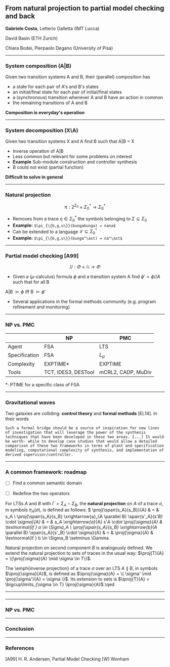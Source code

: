 ## From natural projection to partial model checking and back

__**Gabriele Costa**__, Letterio Galletta (IMT Lucca) 

David Basin (ETH Zurich)

Chiara Bodei, Pierpaolo Degano (University of Pisa) 

---
### System composition (A|B)

Given two transition systems A and B, their (parallel) composition has
- a state for each pair of A's and B's states
- an initial/final state for each pair of initial/final states
- a (synchronous) transition whenever A and B have an action in common
- the remaining transitions of A and B

**Composition is everyday's operation**

---
### System decomposition (X\A)

Given two transition systems X and A find B such that A|B = X

- Inverse operation of A|B
- Less common but relevant for some problems on interest
- **Example** Sub-module construction and controller synthesis
- B could not exist (partial function)

**Difficult to solve in general**

---

### Natural projection 
$$\pi : 2^{\Sigma_0} \times \Sigma_0^\ast \rightarrow \Sigma_0^\ast$$

- Removes from a trace $\eta \in \Sigma_0^\ast$ the symbols belonging to $\Sigma \subseteq \Sigma_0$
- **Example:** `$\pi_{\{b,g,u\}}(bungabunga) = nana$`
- Can be extended to a language $\mathcal{L} \subseteq \Sigma_0^\ast$
- **Example:** `$\pi_{\{b,g,u\}}(bunga^\ast) = na^\ast$`

---

### Partial model checking [A99]
$$// : \Phi \times \mathbb{A} \rightarrow \Phi$$
- Given a ($\mu$-calculus) formula $\phi$ and a transition system A find $\phi' = \phi // A$ such that for all B

A|B $\models \phi$  iff B $\models \phi'$

- Several applications in the formal methods community (e.g. program refinement and monitoring)

---

### NP vs. PMC

| | NP | PMC |
|---|---|---|
| Agent | FSA | LTS |
| Specification | FSA | $L_\mu$ |
| Complexity | EXPTIME* | EXPTIME | 
| Tools | TCT, IDES3, DESTool | mCRL2, CADP, MuDiv |


*: PTIME for a specific class of FSA

---

### Gravitational waves

Two galaxies are colliding: **control theory** and **formal methods** [EL14]. In their words

``Such a formal bridge should be a source of inspiration for new lines
of investigation that will leverage the power of the synthesis techniques
that have been developed in these two areas. [...] It would be worth-
while to develop case studies that would allow a detailed comparison
of these two frameworks in terms of plant and specification modeling,
computational complexity of synthesis, and implementation of derived
supervisor/controller.``

---

### A common framework: roadmap

- [ ] Find a common semantic domain

- [ ] Redefine the two operators

For LTSs $A$ and $B$ with $\Gamma = \Sigma_A \cap \Sigma_B$, the **natural projection**  on $A$ of a trace $\sigma$, in symbols $\pi_{A}({\sigma})$, is defined as follows:
 $
\proj{\spair{s_A}{s_B}}{A} & = & s_A \\
\proj{\spair{s_A}{s_B} \xrightarrow{a}_{A \parallel B} \spair{s'_A}{s'_B} \cdot \sigma}{A} & = & s_A \xrightarrow{a}_{A} s'_A \cdot \proj{\sigma}{A} & \textnormal{if } a \in \Sigma_A  \\
\proj{\spair{s_A}{s_B} \xrightarrow{b}_{A \parallel B} \spair{s_A}{s'_B} \cdot \sigma}{A} & = & \proj{\sigma}{A} & \textnormal{if } b \in \Sigma_B \setminus \Gamma 

Natural projection on second component $B$ is analogously defined.
We extend the natural projection to sets of traces in the usual way: $\proj{T}{A} = \{\proj{\sigma}{A} \mid \sigma \in T\}$.


The \emph{inverse projection} of a trace $\sigma$ over an LTS $A \parallel B$, in symbols $\iproj{\sigma}{A}$, is defined as $\iproj{\sigma}{A} = \{ \sigma' \mid \proj{\sigma'}{A} = \sigma \}$. 
Its extension to sets is $\iproj{T}{A} = \bigcup\limits_{\sigma \in T} \iproj{\sigma}{A}$.\qed

---

### 


---


### NP vs. PMC


---

### Conclusion

---

### References

[A99] H. R. Andersen, Partial Model Checking
[W] Wonham

<!--stackedit_data:
eyJoaXN0b3J5IjpbODg4MTEzNTEzXX0=
-->
<!--stackedit_data:
eyJoaXN0b3J5IjpbMjA4ODYwMjMwMV19
-->

